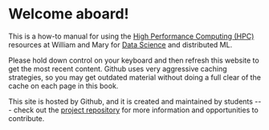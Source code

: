# Welcome aboard!

This is a how-to manual for using the [High Performance Computing (HPC)](https://www.wm.edu/offices/it/services/researchcomputing/) resources at William and Mary for [Data Science](https://github.com/D8A-SCIENCE) and distributed ML.  

Please hold down control on your keyboard and then refresh this website to get the most recent content.  Github uses very aggressive caching strategies, so you may get outdated material without doing a full clear of the cache on each page in this book.

This site is hosted by Github, and it is created and maintained by students --- check out the [project repository](https://github.com/D8A-SCIENCE/hpc-gitbook) for more information and opportunities to contribute.
